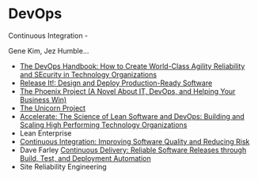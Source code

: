 # DevOps

Continuous Integration -&#x20;

Gene Kim, Jez Humble...&#x20;

* [The DevOps Handbook: How to Create World-Class Agility Reliability and SEcurity in Technology Organizations](https://www.amazon.com/DevOps-Handbook-World-Class-Reliability-Organizations/dp/1942788002/)
* [Release It!: Design and Deploy Production-Ready Software](https://www.amazon.com/Release-Design-Deploy-Production-Ready-Software/dp/1680502395/)
* [The Phoenix Project (A Novel About IT, DevOps, and Helping Your Business Win)](https://www.amazon.com/Phoenix-Project-DevOps-Helping-Business/dp/1942788290/)
* [The Unicorn Project](https://www.amazon.com/Unicorn-Project-Developers-Disruption-Thriving/dp/1942788762/)
* [Accelerate: The Science of Lean Software and DevOps: Building and Scaling High Performing Technology Organizations](https://www.amazon.com/Accelerate-Software-Performing-Technology-Organizations/dp/1942788339/)
* Lean Enterprise
* [Continuous Integration: Improving Software Quality and Reducing Risk](https://www.amazon.com/Continuous-Integration-Improving-Software-Reducing-dp-0321336380/dp/0321336380/)
* Dave Farley [Continuous Delivery: Reliable Software Releases through Build, Test, and Deployment Automation](https://www.amazon.com/Continuous-Delivery-Deployment-Automation-Addison-Wesley/dp/0321601912/)
* Site Reliability Engineering
